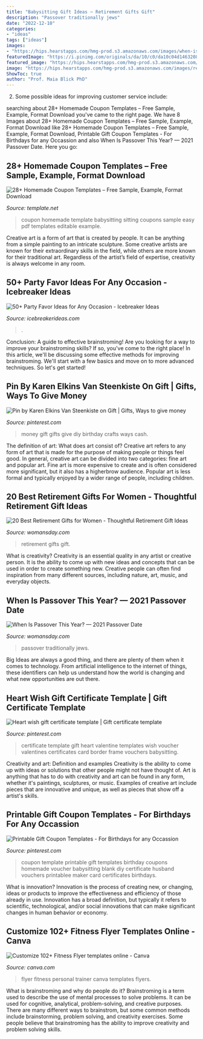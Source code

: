 ```yaml
---
title: "Babysitting Gift Ideas ~ Retirement Gifts Gift"
description: "Passover traditionally jews"
date: "2022-12-10"
categories:
- "ideas"
tags: ["ideas"]
images:
- "https://hips.hearstapps.com/hmg-prod.s3.amazonaws.com/images/when-is-passover-1607466214.jpg?crop=1.00xw:0.752xh;0,0.0913xh&amp;resize=1200:*"
featuredImage: "https://i.pinimg.com/originals/da/10/c0/da10c04d14632083d466e2868f863276.png"
featured_image: "https://hips.hearstapps.com/hmg-prod.s3.amazonaws.com/images/retirement-gifts-for-women-1545415716.jpg?crop=1.00xw:1.00xh;0,0&amp;resize=1200:*"
image: "https://hips.hearstapps.com/hmg-prod.s3.amazonaws.com/images/retirement-gifts-for-women-1545415716.jpg?crop=1.00xw:1.00xh;0,0&amp;resize=1200:*"
ShowToc: true
author: "Prof. Maia Blick PhD"
---
```



2. Some possible ideas for improving customer service include: 

	

		
searching about 28+ Homemade Coupon Templates – Free Sample, Example, Format Download you've came to the right page. We have 8 Images about 28+ Homemade Coupon Templates – Free Sample, Example, Format Download like 28+ Homemade Coupon Templates – Free Sample, Example, Format Download, Printable Gift Coupon Templates - For Birthdays for any Occassion and also When Is Passover This Year? — 2021 Passover Date. Here you go:
		
    
## 28+ Homemade Coupon Templates – Free Sample, Example, Format Download

<img loading=lazy src="https://images.template.net/wp-content/uploads/2016/04/13124343/Homemade-Baby-Sitting-Coupon-Easy-Download.jpg" onerror="this.onerror=null;this.src='https://tse2.mm.bing.net/th?id=OIP.FTBGpAH6cv4fRQqBzjYbvwHaFE&amp;pid=15.1';" alt="28+ Homemade Coupon Templates – Free Sample, Example, Format Download">

_Source: template.net_

>coupon homemade template babysitting sitting coupons sample easy pdf templates editable example. 

	

Creative art is a form of art that is created by people. It can be anything from a simple painting to an intricate sculpture. Some creative artists are known for their extraordinary skills in the field, while others are more known for their traditional art. Regardless of the artist’s field of expertise, creativity is always welcome in any room.

    
## 50+ Party Favor Ideas For Any Occasion - Icebreaker Ideas

<img loading=lazy src="https://icebreakerideas.com/wp-content/uploads/2015/10/Party-Favor-Ideas-for-Adults-e1445903345439.jpg" onerror="this.onerror=null;this.src='https://tse4.mm.bing.net/th?id=OIP.74VGfgLTYFVd6fBmdBMrwgHaEE&amp;pid=15.1';" alt="50+ Party Favor Ideas for Any Occasion - Icebreaker Ideas">

_Source: icebreakerideas.com_

>. 

	

Conclusion: A guide to effective brainstroming!
Are you looking for a way to improve your brainstroming skills? If so, you've come to the right place! In this article, we'll be discussing some effective methods for improving brainstroming. We'll start with a few basics and move on to more advanced techniques. So let's get started!

    
## Pin By Karen Elkins Van Steenkiste On Gift | Gifts, Ways To Give Money

<img loading=lazy src="https://i.pinimg.com/originals/03/40/7c/03407c809ca43d0bfdae75b1de3f43fc.jpg" onerror="this.onerror=null;this.src='https://tse2.mm.bing.net/th?id=OIP.RZH-2RyIKWnuhUIRZpoAuAHaJ4&amp;pid=15.1';" alt="Pin by Karen Elkins Van Steenkiste on Gift | Gifts, Ways to give money">

_Source: pinterest.com_

>money gift gifts give diy birthday crafts ways cash. 

	

The definition of art: What does art consist of?
Creative art refers to any form of art that is made for the purpose of making people or things feel good. In general, creative art can be divided into two categories: fine art and popular art. Fine art is more expensive to create and is often considered more significant, but it also has a higherbrow audience. Popular art is less formal and typically enjoyed by a wider range of people, including children.

    
## 20 Best Retirement Gifts For Women - Thoughtful Retirement Gift Ideas

<img loading=lazy src="https://hips.hearstapps.com/hmg-prod.s3.amazonaws.com/images/retirement-gifts-for-women-1545415716.jpg?crop=1.00xw:1.00xh;0,0&amp;resize=1200:*" onerror="this.onerror=null;this.src='https://tse2.mm.bing.net/th?id=OIP.QI5MdO2__Mu_iX34IYmbAQHaDt&amp;pid=15.1';" alt="20 Best Retirement Gifts for Women - Thoughtful Retirement Gift Ideas">

_Source: womansday.com_

>retirement gifts gift. 

	

What is creativity?
Creativity is an essential quality in any artist or creative person. It is the ability to come up with new ideas and concepts that can be used in order to create something new. Creative people can often find inspiration from many different sources, including nature, art, music, and everyday objects.

    
## When Is Passover This Year? — 2021 Passover Date

<img loading=lazy src="https://hips.hearstapps.com/hmg-prod.s3.amazonaws.com/images/when-is-passover-1607466214.jpg?crop=1.00xw:0.752xh;0,0.0913xh&amp;resize=1200:*" onerror="this.onerror=null;this.src='https://tse2.mm.bing.net/th?id=OIP.iTY72bJITmZ4IfOd4cnAugHaDt&amp;pid=15.1';" alt="When Is Passover This Year? — 2021 Passover Date">

_Source: womansday.com_

>passover traditionally jews. 

	

Big Ideas are always a good thing, and there are plenty of them when it comes to technology. From artificial intelligence to the internet of things, these identifiers can help us understand how the world is changing and what new opportunities are out there.

    
## Heart Wish Gift Certificate Template | Gift Certificate Template

<img loading=lazy src="https://i.pinimg.com/originals/da/10/c0/da10c04d14632083d466e2868f863276.png" onerror="this.onerror=null;this.src='https://tse2.mm.bing.net/th?id=OIP.JSInd_vuajmKYpdMTiIbRwHaFg&amp;pid=15.1';" alt="Heart wish gift certificate template | Gift certificate template">

_Source: pinterest.com_

>certificate template gift heart valentine templates wish voucher valentines certificates card border frame vouchers babysitting. 

	

Creativity and art: Definition and examples
Creativity is the ability to come up with ideas or solutions that other people might not have thought of. Art is anything that has to do with creativity and art can be found in any form, whether it's paintings, sculptures, or music. Examples of creative art include pieces that are innovative and unique, as well as pieces that show off a artist's skills.

    
## Printable Gift Coupon Templates - For Birthdays For Any Occassion

<img loading=lazy src="https://i.pinimg.com/736x/b3/b5/7b/b3b57bb71408a7226980eaff9730f186--birthday-coupons-homemade-birthday.jpg" onerror="this.onerror=null;this.src='https://tse1.mm.bing.net/th?id=OIP.W_BdCJGpWXRv8W8UYbkSNQHaEf&amp;pid=15.1';" alt="Printable Gift Coupon Templates - For Birthdays for any Occassion">

_Source: pinterest.com_

>coupon template printable gift templates birthday coupons homemade voucher babysitting blank diy certificate husband vouchers printablee maker card certificates birthdays. 

	

What is innovation?
Innovation is the process of creating new, or changing, ideas or products to improve the effectiveness and efficiency of those already in use. Innovation has a broad definition, but typically it refers to scientific, technological, and/or social innovations that can make significant changes in human behavior or economy.

    
## Customize 102+ Fitness Flyer Templates Online - Canva

<img loading=lazy src="https://marketplace.canva.com/MACSdck974E/1/0/thumbnail_large/canva-green-bold-creative-personal-trainer-flyer-MACSdck974E.jpg" onerror="this.onerror=null;this.src='https://tse4.mm.bing.net/th?id=OIP.iMojzP3SkjEaEpb7maHmhgAAAA&amp;pid=15.1';" alt="Customize 102+ Fitness Flyer templates online - Canva">

_Source: canva.com_

>flyer fitness personal trainer canva templates flyers. 

	

What is brainstroming and why do people do it?
Brainstroming is a term used to describe the use of mental processes to solve problems. It can be used for cognitive, analytical, problem-solving, and creative purposes. There are many different ways to brainstrom, but some common methods include brainstorming, problem solving, and creativity exercises. Some people believe that brainstroming has the ability to improve creativity and problem solving skills.

